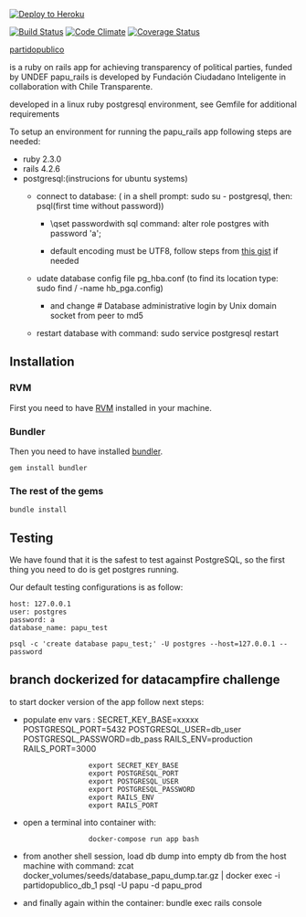 [![Deploy to Heroku](https://www.herokucdn.com/deploy/button.png)](https://heroku.com/deploy)

[![Build Status](https://api.travis-ci.org/ciudadanointeligente/partidopublico.svg?branch=master)](https://travis-ci.org/ciudadanointeligente/partidopublico)
[![Code Climate](https://codeclimate.com/github/ciudadanointeligente/partidopublico/badges/gpa.svg)](https://codeclimate.com/github/ciudadanointeligente/partidopublico)
[![Coverage Status](https://codeclimate.com/github/ciudadanointeligente/partidopublico/badges/coverage.svg)](https://codeclimate.com/github/ciudadanointeligente/partidopublico/coverage)

[ partidopublico ](https://guarded-ocean-48128.herokuapp.com/)

is a ruby on rails app for achieving transparency of political parties, funded by UNDEF papu_rails is developed by Fundación Ciudadano Inteligente in
collaboration with Chile Transparente.

developed in a linux ruby postgresql environment, see Gemfile for additional requirements

To setup an environment for running the papu_rails app following steps are needed:
+ ruby 2.3.0
+ rails 4.2.6
+ postgresql:(instrucions for ubuntu systems)
    + connect to database: ( in a shell prompt: sudo su - postgresql, then: psql(first time without password))
        + \qset passwordwith sql command: alter role postgres with password 'a';

        + default encoding must be UTF8, follow steps from [this gist](https://gist.github.com/ffmike/877447) if needed

    + udate database config file pg_hba.conf (to find its location type: sudo find / -name hb_pga.config)
        + and change \# Database administrative login by Unix domain socket from peer to md5

    + restart database with command: sudo service postgresql restart

## Installation
### RVM

First you need to have [RVM](https://rvm.io/) installed in your machine.

### Bundler

Then you need to have installed [bundler](http://bundler.io/).

```
gem install bundler
```


### The rest of the gems

```
bundle install
```

## Testing

We have found that it is the safest to test against PostgreSQL, so the first thing you need to do is get postgres running.

Our default testing configurations is as follow:

```
host: 127.0.0.1
user: postgres
password: a
database_name: papu_test
```

```
psql -c 'create database papu_test;' -U postgres --host=127.0.0.1 --password
```

## branch dockerized for datacampfire challenge

to start docker version of the app follow next steps:
- populate env vars :
                      SECRET_KEY_BASE=xxxxx
                      POSTGRESQL_PORT=5432
                      POSTGRESQL_USER=db_user
                      POSTGRESQL_PASSWORD=db_pass
                      RAILS_ENV=production
                      RAILS_PORT=3000

                      export SECRET_KEY_BASE
                      export POSTGRESQL_PORT
                      export POSTGRESQL_USER
                      export POSTGRESQL_PASSWORD
                      export RAILS_ENV
                      export RAILS_PORT

- open a terminal into container with:

                      docker-compose run app bash

- from another shell session, load db dump into empty db from the host machine with command:
                      zcat docker_volumes/seeds/database_papu_dump.tar.gz | docker exec -i partidopublico_db_1 psql -U papu -d papu_prod

- and finally again within the container:
                      bundle exec rails console
